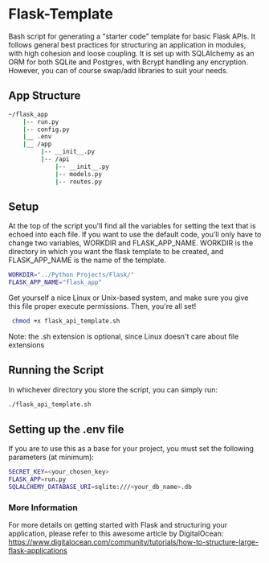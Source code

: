 # Flask-Template
Bash script for generating a "starter code" template for basic Flask APIs. It follows general best practices for structuring an application in modules, with high cohesion and loose coupling. It is set up with SQLAlchemy as an ORM for both SQLite and Postgres, with Bcrypt handling any encryption. However, you can of course swap/add libraries to suit your needs.

## App Structure
```bash
~/flask_app
    |-- run.py
    |-- config.py
    |__ .env
    |__ /app
         |-- __init__.py
         |-- /api
             |-- __init__.py
             |-- models.py
             |-- routes.py

```

## Setup
At the top of the script you'll find all the variables for setting the text that is echoed into each file. If you want to use the default code, you'll only have to change two variables, WORKDIR and FLASK_APP_NAME. WORKDIR is the directory in which you want the flask template to be created, and FLASK_APP_NAME is the name of the template.
```bash
WORKDIR="../Python Projects/Flask/"
FLASK_APP_NAME="flask_app"
````
Get yourself a nice Linux or Unix-based system, and make sure you give this file proper execute permissions. Then, you're all set!
```bash
 chmod +x flask_api_template.sh
 ```
 Note: the .sh extension is optional, since Linux doesn't care about file extensions

## Running the Script
In whichever directory you store the script, you can simply run:
```bash
./flask_api_template.sh
```

## Setting up the .env file
If you are to use this as a base for your project, you must set the following parameters (at minimum):
```bash
SECRET_KEY=<your_chosen_key>
FLASK_APP=run.py
SQLALCHEMY_DATABASE_URI=sqlite:///<your_db_name>.db
```

### More Information
For more details on getting started with Flask and structuring your application, please refer to this awesome article by DigitalOcean: https://www.digitalocean.com/community/tutorials/how-to-structure-large-flask-applications
